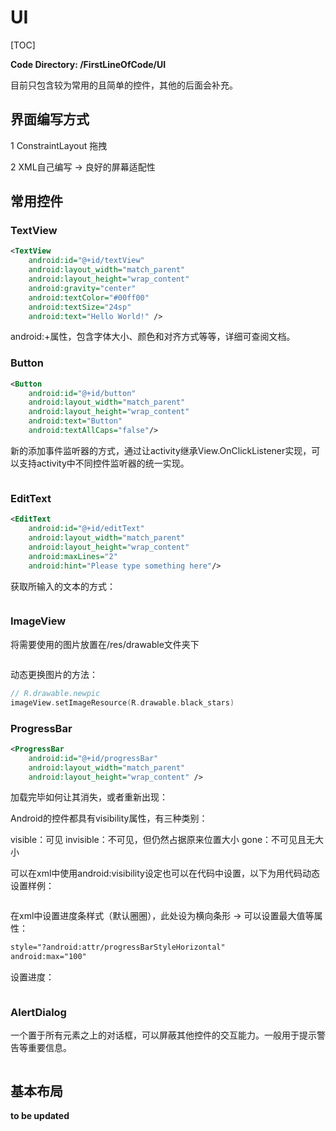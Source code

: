 # UI

[TOC]

**Code Directory: /FirstLineOfCode/UI**

目前只包含较为常用的且简单的控件，其他的后面会补充。

## 界面编写方式

1 ConstraintLayout 拖拽

2 XML自己编写 -> 良好的屏幕适配性

## 常用控件

### TextView

~~~xml
<TextView
    android:id="@+id/textView"
    android:layout_width="match_parent"
    android:layout_height="wrap_content"
    android:gravity="center"
    android:textColor="#00ff00"
    android:textSize="24sp"
    android:text="Hello World!" />
~~~

android:+属性，包含字体大小、颜色和对齐方式等等，详细可查阅文档。

### Button

~~~xml
<Button
    android:id="@+id/button"
    android:layout_width="match_parent"
    android:layout_height="wrap_content"
    android:text="Button"
    android:textAllCaps="false"/>
~~~

新的添加事件监听器的方式，通过让activity继承View.OnClickListener实现，可以支持activity中不同控件监听器的统一实现。

~~~kotlin

~~~

### EditText

~~~xml
<EditText
    android:id="@+id/editText"
    android:layout_width="match_parent"
    android:layout_height="wrap_content"
    android:maxLines="2"
    android:hint="Please type something here"/>
~~~

获取所输入的文本的方式：

~~~kotlin

~~~

### ImageView

将需要使用的图片放置在/res/drawable文件夹下

~~~xml

~~~

动态更换图片的方法：

~~~kotlin
// R.drawable.newpic
imageView.setImageResource(R.drawable.black_stars)
~~~

### ProgressBar

~~~xml
<ProgressBar
    android:id="@+id/progressBar"
    android:layout_width="match_parent"
    android:layout_height="wrap_content" />
~~~

加载完毕如何让其消失，或者重新出现：

Android的控件都具有visibility属性，有三种类别：

visible：可见		invisible：不可见，但仍然占据原来位置大小		gone：不可见且无大小

可以在xml中使用android:visibility设定也可以在代码中设置，以下为用代码动态设置样例：

~~~kotlin

~~~

在xml中设置进度条样式（默认圈圈），此处设为横向条形 -> 可以设置最大值等属性：

~~~xml
style="?android:attr/progressBarStyleHorizontal"
android:max="100"
~~~

设置进度：

~~~kotlin

~~~

### AlertDialog

一个置于所有元素之上的对话框，可以屏蔽其他控件的交互能力。一般用于提示警告等重要信息。

~~~kotlin

~~~

## 基本布局



**to be updated**